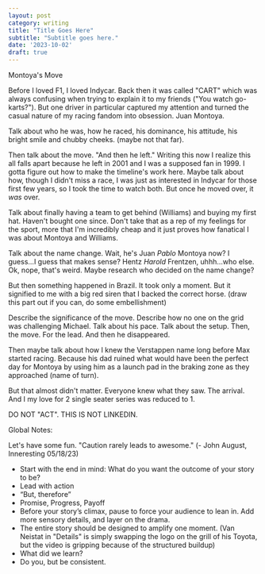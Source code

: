 ```yaml
---
layout: post
category: writing
title: "Title Goes Here"
subtitle: "Subtitle goes here."
date: '2023-10-02'
draft: true
---
```


Montoya's Move

Before I loved F1, I loved Indycar. Back then it was called "CART" which was always confusing when trying to explain it to my friends ("You watch go-karts?"). But one driver in particular captured my attention and turned the casual nature of my racing fandom into obsession. Juan Montoya.

Talk about who he was, how he raced, his dominance, his attitude, his bright smile and chubby cheeks. (maybe not that far).

Then talk about the move. "And then he left." Writing this now I realize this all falls apart because he left in 2001 and I was a supposed fan in 1999. I gotta figure out how to make the timeline's work here. Maybe talk about how, though I didn't miss a race, I was just as interested in Indycar for those first few years, so I took the time to watch both. But once he moved over, it _was_ over.

Talk about finally having a team to get behind (Williams) and buying my first hat. Haven't bought one since. Don't take that as a rep of my feelings for the sport, more that I'm incredibly cheap and it just proves how fanatical I was about Montoya and Williams.

Talk about the name change. Wait, he's Juan _Pablo_ Montoya now? I guess...I guess that makes sense? Hentz _Harold_ Frentzen, uhhh...who else. Ok, nope, that's weird. Maybe research who decided on the name change?

But then something happened in Brazil. It took only a moment. But it signified to me with a big red siren that I backed the correct horse. (draw this part out if you can, do some embellishment)

Describe the significance of the move. Describe how no one on the grid was challenging Michael. Talk about his pace. Talk about the setup. Then, the move. For the lead. And then he disappeared.

Then maybe talk about how I knew the Verstappen name long before Max started racing. Because his dad ruined what would have been the perfect day for Montoya by using him as a launch pad in the braking zone as they approached (name of turn).

But that almost didn't matter. Everyone knew what they saw. The arrival. And I my love for 2 single seater series was reduced to 1. 



DO NOT "ACT". THIS IS NOT LINKEDIN.

Global Notes:

Let's have some fun. "Caution rarely leads to awesome." (- John August, Inneresting 05/18/23)

- Start with the end in mind: What do you want the outcome of your story to be?
- Lead with action
- “But, therefore”
- Promise, Progress, Payoff
- Before your story’s climax, pause to force your audience to lean in. Add more sensory details, and layer on the drama.
- The entire story should be designed to amplify one moment. (Van Neistat in "Details" is simply swapping the logo on the grill of his Toyota, but the video is gripping because of the structured buildup)
- What did we learn?
- Do you, but be consistent.
